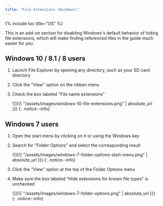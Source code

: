 ```yaml
---
title: "File Extensions (Windows)"
---
```


{% include toc title="OS" %}

This is an add-on section for disabling Windows's default behavior of hiding file extensions, which will make finding referenced files in the guide much easier for you.

## Windows 10 / 8.1 / 8 users

1. Launch File Explorer by opening any directory, such as your SD card directory
2. Click the "View" option on the ribbon menu
3. Check the box labeled "File name extensions"

    ![]({{ "/assets/images/windows-10-file-extensions.png" | absolute_url }})
    {: .notice--info}

## Windows 7 users
1. Open the start menu by clicking on it or using the Windows key
2. Search for "Folder Options" and select the corresponding result

    ![]({{ "/assets/images/windows-7-folder-options-start-menu.png" | absolute_url }})
    {: .notice--info}

3. Click the "View" option at the top of the Folder Options menu
4. Make sure the box labeled "Hide extensions for known file types" is unchecked

    ![]({{ "/assets/images/windows-7-folder-options.png" | absolute_url }})
    {: .notice--info}
